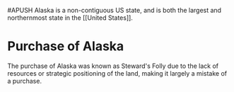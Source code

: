 #APUSH 
Alaska is a non-contiguous US state, and is both the largest and northernmost state in the [[United States]].
# Purchase of Alaska
The purchase of Alaska was known as Steward's Folly due to the lack of resources or strategic positioning of the land, making it largely a mistake of a purchase.